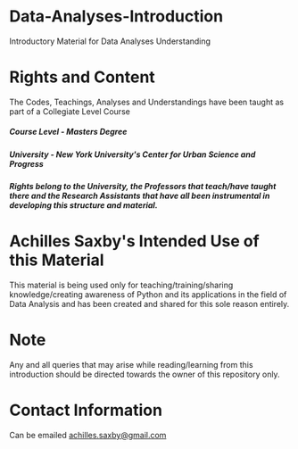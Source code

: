 # Data-Analyses-Introduction
Introductory Material for Data Analyses Understanding

# Rights and Content
The Codes, Teachings, Analyses and Understandings have been taught as part of a Collegiate Level Course
##### Course Level - Masters Degree
##### University - New York University's Center for Urban Science and Progress
##### Rights belong to the University, the Professors that teach/have taught there and the Research Assistants that have all been instrumental in developing this structure and material.

# Achilles Saxby's Intended Use of this Material
This material is being used only for teaching/training/sharing knowledge/creating awareness of Python and its applications in the field of Data Analysis and has been created and shared for this sole reason entirely.

# Note
Any and all queries that may arise while reading/learning from this introduction should be directed towards the owner of this repository only. 

# Contact Information
Can be emailed achilles.saxby@gmail.com
